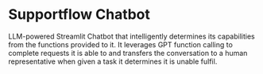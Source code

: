 # Supportflow Chatbot

LLM-powered Streamlit Chatbot that intelligently determines its capabilities from the functions provided to it. It leverages GPT function calling to complete requests it is able to and transfers the conversation to a human representative when given a task it determines it is unable fulfil.
